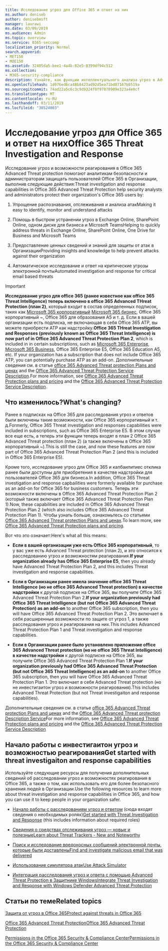 ```yaml
---
title: Исследование угроз для Office 365 и ответ на них
ms.author: deniseb
author: denisebmsft
manager: laurawi
ms.date: 03/09/2019
ms.audience: Admin
ms.topic: overview
ms.service: O365-seccomp
localization_priority: Normal
search.appverid:
- MET150
- MOE150
ms.assetid: 32405da5-bee1-4a4b-82e5-8399df94c512
ms.collection:
- M365-security-compliance
description: Узнайте, как функции интеллектуального анализа угроз в Advanced Threat protection помогают находить угрозы в Организации, отвечать на вредоносные программы, фишингы и другие атаки, обнаруженные в Office 365 от вашего имени, и искать индикаторы угроз.
ms.openlocfilehash: 1d076ed6ca48b8423ad92d5ea71bd87167b8519a
ms.sourcegitcommit: 74ad22a5c6c3c9d9324f0f97070909e323a4e9cf
ms.translationtype: MT
ms.contentlocale: ru-RU
ms.lasthandoff: 03/11/2019
ms.locfileid: "30524003"
---
```

# <a name="office-365-threat-investigation-and-response"></a><span data-ttu-id="5aab5-103">Исследование угроз для Office 365 и ответ на них</span><span class="sxs-lookup"><span data-stu-id="5aab5-103">Office 365 Threat Investigation and Response</span></span>

<span data-ttu-id="5aab5-104">Исследование угроз и возможности реагирования в Office 365 Advanced Threat protection помогают аналитикам безопасности и администраторам защищать пользователей Office 365 в Организации, выполнив следующие действия:</span><span class="sxs-lookup"><span data-stu-id="5aab5-104">Threat investigation and response capabilities in Office 365 Advanced Threat Protection help security analysts and administrators protect their organization's Office 365 users by:</span></span>
  
1. <span data-ttu-id="5aab5-105">Упрощение распознавания, отслеживания и анализа атак</span><span class="sxs-lookup"><span data-stu-id="5aab5-105">Making it easy to identify, monitor and understand attacks</span></span>
    
2. <span data-ttu-id="5aab5-106">Помощь в быстром устранении угроз в Exchange Online, SharePoint Online, одном диске для бизнеса и Microsoft Teams</span><span class="sxs-lookup"><span data-stu-id="5aab5-106">Helping to quickly address threats in Exchange Online, SharePoint Online, One Drive for Business and Microsoft Teams</span></span>
    
3. <span data-ttu-id="5aab5-107">Предоставление ценных сведений и знаний для защиты от атак в Организации</span><span class="sxs-lookup"><span data-stu-id="5aab5-107">Providing insights and knowledge to help prevent attacks against their organization</span></span>

4. <span data-ttu-id="5aab5-108">Автоматическое исследование и ответ на критические угрозы электронной почты</span><span class="sxs-lookup"><span data-stu-id="5aab5-108">Automated investigation and response for critical email based threats</span></span>
    
> [!IMPORTANT]
> <span data-ttu-id="5aab5-109">**Исследование угроз для office 365 (ранее известное как office 365 Threat Intelligence) теперь включено в office 365 Advanced THreat Protection (план 2)**, который входит в состав определенных подписок, таких как [Microsoft 365 корпоративный](https://www.microsoft.com/microsoft-365/enterprise/home) [Microsoft 365 бизнес](https://www.microsoft.com/microsoft-365/business), Office 365 корпоративный ~, Office 365 для образования A5 и т. д. Если в вашей организации есть подписка, не включающая в себя Office 365 ATP, вы можете приобрести ATP как надстройку.</span><span class="sxs-lookup"><span data-stu-id="5aab5-109">**Office 365 THreat Investigation and Responses (previously known as Office 365 Threat Intelligence) is now part of in Office 365 Advanced Threat Protection Plan 2**, which is included in in certain subscriptions, such as [Microsoft 365 Enterprise](https://www.microsoft.com/microsoft-365/enterprise/home), [Microsoft 365 Business](https://www.microsoft.com/microsoft-365/business), Office 365 Enterprise E5, Office 365 Education A5, etc. If your organization has a subscription that does not include Office 365 ATP, you can potentially purchase ATP as an add-on.</span></span> <span data-ttu-id="5aab5-110">Дополнительные сведения см. в статье [office 365 Advanced Threat protection Plans and ценах](https://products.office.com/exchange/advance-threat-protection) and the [Office 365 Advanced Threat Protection Service Description](https://docs.microsoft.com/en-us/office365/servicedescriptions/office-365-advanced-threat-protection-service-description#whats-new-in-office-365-advanced-threat-protection-atp).</span><span class="sxs-lookup"><span data-stu-id="5aab5-110">For more information, see [Office 365 Advanced Threat Protection plans and pricing](https://products.office.com/exchange/advance-threat-protection) and the [Office 365 Advanced Threat Protection Service Description](https://docs.microsoft.com/en-us/office365/servicedescriptions/office-365-advanced-threat-protection-service-description#whats-new-in-office-365-advanced-threat-protection-atp).</span></span> 
  
## <a name="whats-changing"></a><span data-ttu-id="5aab5-111">Что изменилось?</span><span class="sxs-lookup"><span data-stu-id="5aab5-111">What's changing?</span></span>

<span data-ttu-id="5aab5-112">Ранее в подписках на Office 365 для расследования угроз и ответов были включены такие возможности, как Office 365 корпоративный и т. д.</span><span class="sxs-lookup"><span data-stu-id="5aab5-112">Formerly, Office 365 Threat investigation and responses capabilities were included in subscriptions, such as Office 365 Enterprise E5.</span></span> <span data-ttu-id="5aab5-113">В этом случае все еще есть, а теперь эти функции теперь входят в план 2 Office 365 Advanced Threat protection (план 2) (а также включены в Office 365 корпоративный ~).</span><span class="sxs-lookup"><span data-stu-id="5aab5-113">This is still the case, and now these features are now part of Office 365 Advanced Threat Protection Plan 2 (and this is included in Office 365 Enterprise E5).</span></span> 

<span data-ttu-id="5aab5-114">Кроме того, исследование угроз для Office 365 и капбаилитиес отклика ранее были доступны для приобретения в качестве надстройки для пользователей Office 365 для бизнеса.</span><span class="sxs-lookup"><span data-stu-id="5aab5-114">In addition, Office 365 Threat investigation and response capbailities were formerly available for purchase as an add-on for Office 365 for business customers.</span></span> <span data-ttu-id="5aab5-115">Теперь эти возможности включены в Office 365 Advanced Threat Protection Plan 2 (который также включает Office 365 Advanced Threat Protection Plan 1).</span><span class="sxs-lookup"><span data-stu-id="5aab5-115">Now, these capabilities are included in Office 365 Advanced Threat Protection Plan 2 (which also includes Office 365 Advanced Threat Protection Plan 1).</span></span> <span data-ttu-id="5aab5-116">Чтобы узнать больше, ознакомьтесь со статьями [Office 365 Advanced Threat protection Plans and ценах](https://products.office.com/exchange/advance-threat-protection).</span><span class="sxs-lookup"><span data-stu-id="5aab5-116">To learn more, see [Office 365 Advanced Threat Protection plans and pricing](https://products.office.com/exchange/advance-threat-protection).</span></span>

<span data-ttu-id="5aab5-117">Вот что это означает:</span><span class="sxs-lookup"><span data-stu-id="5aab5-117">Here's what all this means:</span></span>

- <span data-ttu-id="5aab5-118">**Если в вашей организации уже есть Office 365 корпоративный**, то у вас уже есть Advanced Threat protection (план 2), и это относится к расследованию угроз и возможностям реагирования.</span><span class="sxs-lookup"><span data-stu-id="5aab5-118">**If your organization already has Office 365 Enterprise E5**, then you already have Advanced Threat Protection Plan 2, and this includes Threat investigation and response capabilities.</span></span>

- <span data-ttu-id="5aab5-119">**Если в Организации ранее имела значение office 365 Threat Intelligence (но не office 365 Advanced Threat protection) в качестве надстройки** к другой подписке на Office 365, вы получите Office 365 Advanced Threat Protection Plan 2.</span><span class="sxs-lookup"><span data-stu-id="5aab5-119">**If your organization previously had Office 365 Threat Intelligence (but not Office 365 Advanced Threat Protection) as an add-on** to another Office 365 subscription, then you will have Office 365 Advanced Threat Protection Plan 2.</span></span> <span data-ttu-id="5aab5-120">Это включает в себя расширенные возможности по защите от угроз 1, а также расследования угроз и реагирования на них.</span><span class="sxs-lookup"><span data-stu-id="5aab5-120">This includes Advanced Threat Protection Plan 1 and Threat investigation and response capabilities.</span></span> 

- <span data-ttu-id="5aab5-121">**Если в Организации ранее было установлено приложение office 365 Advanced Threat protection (но не office 365 Threat Intelligence) в качестве надстройки** к другой подписке на Office 365, вы получите Office 365 Advanced Threat Protection Plan 1.</span><span class="sxs-lookup"><span data-stu-id="5aab5-121">**If your organization previously had Office 365 Advanced Threat Protection (but not Office 365 Threat Intelligence) as an add-on** to another Office 365 subscription, then you will have Office 365 Advanced Threat Protection Plan 1.</span></span> <span data-ttu-id="5aab5-122">Это включает в себя Advanced Threat protection (но не инвестигаитон угроз и возможности реагирования).</span><span class="sxs-lookup"><span data-stu-id="5aab5-122">This includes Advanced Threat Protection (but not Threat investigaiton and response capabilities).</span></span>

<span data-ttu-id="5aab5-123">Дополнительные сведения см. в статье [office 365 Advanced Threat protection Plans and ценах](https://products.office.com/exchange/advance-threat-protection) and the [Office 365 Advanced Threat protection Description Service](https://docs.microsoft.com/en-us/office365/servicedescriptions/office-365-advanced-threat-protection-service-description#whats-new-in-office-365-advanced-threat-protection-atp)</span><span class="sxs-lookup"><span data-stu-id="5aab5-123">For more information, see [Office 365 Advanced Threat Protection plans and pricing](https://products.office.com/exchange/advance-threat-protection) and the [Office 365 Advanced Threat Protection Service Description](https://docs.microsoft.com/en-us/office365/servicedescriptions/office-365-advanced-threat-protection-service-description#whats-new-in-office-365-advanced-threat-protection-atp)</span></span>

## <a name="get-started-with-threat-investigaiton-and-response-capabilities"></a><span data-ttu-id="5aab5-124">Начало работы с инвестигаитон угроз и возможностью реагирования</span><span class="sxs-lookup"><span data-stu-id="5aab5-124">Get started with threat investigaiton and response capabilities</span></span>

<span data-ttu-id="5aab5-125">Используйте следующие ресурсы для получения дополнительных сведений об расследовании угроз и возможностях реагирования в Office 365, а также о том, как использовать его для более безопасного хранения людей в Организации.</span><span class="sxs-lookup"><span data-stu-id="5aab5-125">Use the following resources to learn more about threat investigation and response capabilities in Office 365, and how you can use it to keep people in your organization safer.</span></span>
  
- <span data-ttu-id="5aab5-126">[Начало работы с расследованиям угроз и ответом](get-started-with-ti.md) (сюда входят сведения о необходимых ролях)</span><span class="sxs-lookup"><span data-stu-id="5aab5-126">[Get started with Threat Investigation and Response](get-started-with-ti.md) (this includes information about required roles)</span></span> 
    
- [<span data-ttu-id="5aab5-127">Сведения о средствах отслеживания угроз — новые и полезные</span><span class="sxs-lookup"><span data-stu-id="5aab5-127">Learn about Threat Trackers - New and Noteworthy</span></span>](threat-trackers.md)
    
- [<span data-ttu-id="5aab5-128">Поиск и исследование вредоносных сообщений электронной почты, которые были доставлены</span><span class="sxs-lookup"><span data-stu-id="5aab5-128">Find and investigate malicious email that was delivered</span></span>](investigate-malicious-email-that-was-delivered.md)
    
- [<span data-ttu-id="5aab5-129">Использование симулятора атак</span><span class="sxs-lookup"><span data-stu-id="5aab5-129">Use Attack Simulator</span></span>](attack-simulator.md)
    
- [<span data-ttu-id="5aab5-130">Интеграция расследования угроз и ответа с помощью Advanced Threat Protection в Защитнике Windows</span><span class="sxs-lookup"><span data-stu-id="5aab5-130">Integrate Threat Investigation and Response with Windows Defender Advanced Threat Protection</span></span>](integrate-office-365-ti-with-wdatp.md)
    
## <a name="related-topics"></a><span data-ttu-id="5aab5-131">Статьи по теме</span><span class="sxs-lookup"><span data-stu-id="5aab5-131">Related topics</span></span>

[<span data-ttu-id="5aab5-132">Защита от угроз в Office 365</span><span class="sxs-lookup"><span data-stu-id="5aab5-132">Protect against threats in Office 365</span></span>](protect-against-threats.md)
  
[<span data-ttu-id="5aab5-133">Office 365 Advanced Threat Protection</span><span class="sxs-lookup"><span data-stu-id="5aab5-133">Office 365 Advanced Threat Protection</span></span>](office-365-atp.md)
  
[<span data-ttu-id="5aab5-134">Permissions in the Office 365 Security &amp; Compliance Center</span><span class="sxs-lookup"><span data-stu-id="5aab5-134">Permissions in the Office 365 Security &amp; Compliance Center</span></span>](permissions-in-the-security-and-compliance-center.md)
 